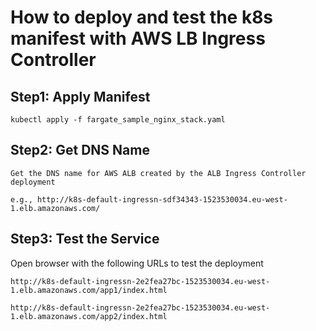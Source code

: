 # How to deploy and test the k8s manifest with AWS LB Ingress Controller

## Step1: Apply Manifest

    kubectl apply -f fargate_sample_nginx_stack.yaml
    
## Step2: Get DNS Name

    Get the DNS name for AWS ALB created by the ALB Ingress Controller deployment
    
    e.g., http://k8s-default-ingressn-sdf34343-1523530034.eu-west-1.elb.amazonaws.com/

## Step3: Test the Service

Open browser with the following URLs to test the deployment 

    http://k8s-default-ingressn-2e2fea27bc-1523530034.eu-west-1.elb.amazonaws.com/app1/index.html
    
    http://k8s-default-ingressn-2e2fea27bc-1523530034.eu-west-1.elb.amazonaws.com/app2/index.html

